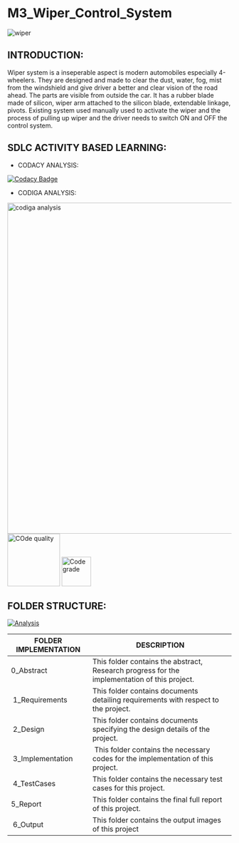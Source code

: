 # M3_Wiper_Control_System

![wiper](https://user-images.githubusercontent.com/101571637/168277342-1c88334f-2e36-494f-b66f-4cad0d07270f.gif)

<h2>INTRODUCTION:</h2>

Wiper system is a inseperable aspect is modern automobiles especially 4-wheelers. They are designed and made to clear the dust, water, fog, mist from the windshield and give driver a better and clear vision of the road ahead. The parts are visible from outside the car. It has a rubber blade made of silicon, wiper arm attached to the silicon blade, extendable linkage, pivots. Existing system used manually used to activate the wiper and the process of pulling up wiper and the driver needs to switch ON and OFF the control system.


<h2>SDLC ACTIVITY BASED LEARNING:</h2>

* CODACY ANALYSIS:

[![Codacy Badge](https://app.codacy.com/project/badge/Grade/48223813cffc4134bb419a9ab9b32096)](https://www.codacy.com/gh/Balajiramesh09/M3_Wiper_Control_System/dashboard?utm_source=github.com&amp;utm_medium=referral&amp;utm_content=Balajiramesh09/M3_Wiper_Control_System&amp;utm_campaign=Badge_Grade)

* CODIGA ANALYSIS:

<img width="743" alt="codiga analysis" src="https://user-images.githubusercontent.com/101571637/168279171-27c77368-f914-4802-a30b-58e7e73c8999.PNG">


<img width="118" alt="COde quality" src="https://user-images.githubusercontent.com/101571637/168279433-c7239046-eb17-4c4b-abb7-566ef83284b7.PNG">

<img width="66" alt="Code grade" src="https://user-images.githubusercontent.com/101571637/168279524-e8ccfad5-c310-42eb-a244-820a257e7d6d.PNG">


<h2>FOLDER STRUCTURE:</h2>

<body>
	<table>
		<thead>
			
[![Analysis](https://github.com/Vishnuprasad1234/M3_PROJECT_WIPER_CONTROL_SYSTEM-2022/actions/workflows/Analysis.yml/badge.svg)](https://github.com/Vishnuprasad1234/M3_PROJECT_WIPER_CONTROL_SYSTEM-2022/actions/workflows/Analysis.yml)
			<tr>
				<th>FOLDER IMPLEMENTATION</th>
				<th>DESCRIPTION</th>
			</tr>
		</thead>
		<tbody>
			<tr>
				<td>0_Abstract&nbsp;</td>
				<td>This folder contains the abstract, Research progress for the implementation of this project.</td>
			</tr>
			<tr>
				<td>&nbsp;1_Requirements</td>
				<td>This folder contains documents detailing requirements with respect to the project.</td>
			</tr>
			<tr>
				<td>&nbsp;2_Design</td>
				<td>This folder contains documents specifying the design details of the project.</td>
			</tr>
			<tr>
				<td>&nbsp;3_Implementation</td>
				<td>&nbsp;This folder contains the necessary codes for the implementation of this project.</td>
			</tr>
			<tr>
				<td>&nbsp;4_TestCases</td>
				<td>This folder contains the necessary test cases for this project.&nbsp;</td>
			</tr>
			<tr>
				<td>5_Report&nbsp;</td>
				<td>This folder contains the final full report of this project.&nbsp;</td>
			</tr>
			<tr>
				<td>&nbsp;6_Output</td>
				<td>This folder contains the output images of this project&nbsp;</td>
			</tr>
		</tbody>
	</table>
</body>
</html>


